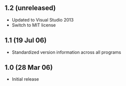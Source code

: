 ## 1.2 (unreleased)

  * Updated to Visual Studio 2013
  * Switch to MIT license

## 1.1 (19 Jul 06)

  * Standardized version information across all programs

## 1.0 (28 Mar 06)

  * Initial release
